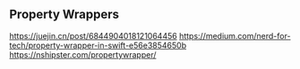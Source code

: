 ## Property Wrappers


https://juejin.cn/post/6844904018121064456
https://medium.com/nerd-for-tech/property-wrapper-in-swift-e56e3854650b
https://nshipster.com/propertywrapper/
